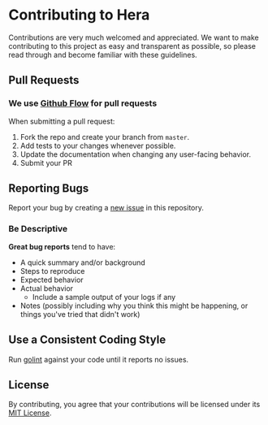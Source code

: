 # Contributing to Hera

Contributions are very much welcomed and appreciated. We want to make contributing to this project as easy and transparent as possible, so please read through and become familiar with these guidelines.

## Pull Requests

### We use [Github Flow](https://guides.github.com/introduction/flow/index.html) for pull requests
When submitting a pull request:

1. Fork the repo and create your branch from `master`.
2. Add tests to your changes whenever possible.
3. Update the documentation when changing any user-facing behavior.
4. Submit your PR

## Reporting Bugs

Report your bug by creating a [new issue](https://github.com/stayallive/hera/issues) in this repository.

### Be Descriptive

**Great bug reports** tend to have:

- A quick summary and/or background
- Steps to reproduce
- Expected behavior
- Actual behavior
  * Include a sample output of your logs if any
- Notes (possibly including why you think this might be happening, or things you've tried that didn't work)

## Use a Consistent Coding Style

Run [golint](https://github.com/golang/lint) against your code until it reports no issues.

## License

By contributing, you agree that your contributions will be licensed under its [MIT License](https://github.com/stayallive/hera/blob/master/LICENSE).
